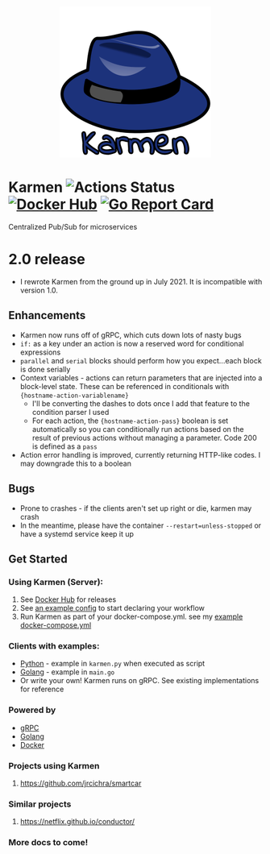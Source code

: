 <p align="center"><img alt="kind" src="./karmen.png" width="300x" /></p>

# Karmen ![Actions Status](https://github.com/jrcichra/karmen/workflows/Karmen/badge.svg) [![Docker Hub](https://img.shields.io/badge/docker-hub-blue.svg)](https://hub.docker.com/r/jrcichra/) [![Go Report Card](https://goreportcard.com/badge/github.com/jrcichra/karmen)](https://goreportcard.com/report/github.com/jrcichra/karmen)

Centralized Pub/Sub for microservices


# 2.0 release
+ I rewrote Karmen from the ground up in July 2021. It is incompatible with version 1.0.
## Enhancements
+ Karmen now runs off of gRPC, which cuts down lots of nasty bugs
+ `if:` as a key under an action is now a reserved word for conditional expressions
+ `parallel` and `serial` blocks should perform how you expect...each block is done serially
+ Context variables - actions can return parameters that are injected into a block-level state. These can be referenced in conditionals with `{hostname-action-variablename}`
    + I'll be converting the dashes to dots once I add that feature to the condition parser I used
    + For each action, the `{hostname-action-pass}` boolean is set automatically so you can conditionally run actions based on the result of previous actions without managing a parameter. Code 200 is defined as a `pass`
+ Action error handling is improved, currently returning HTTP-like codes. I may downgrade this to a boolean
## Bugs
+ Prone to crashes - if the clients aren't set up right or die, karmen may crash
+ In the meantime, please have the container `--restart=unless-stopped` or have a systemd service keep it up

## Get Started
### Using Karmen (Server):
1. See [Docker Hub](https://github.com/jrcichra/karmen/releases) for releases
2. See [an example config](./example.yml) to start declaring your workflow
3. Run Karmen as part of your docker-compose.yml. see my [ example docker-compose.yml](./example_docker-compose.yml)
### Clients with examples:
+ [Python](./pythonclient) - example in `karmen.py` when executed as script
+ [Golang](./goclient)     - example in `main.go`
+ Or write your own! Karmen runs on gRPC. See existing implementations for reference
### Powered by
+ [gRPC](https://grpc.io/)
+ [Golang](https://golang.org/)
+ [Docker](https://www.docker.com/)
### Projects using Karmen
1. https://github.com/jrcichra/smartcar

### Similar projects
1. https://netflix.github.io/conductor/

### More docs to come!
